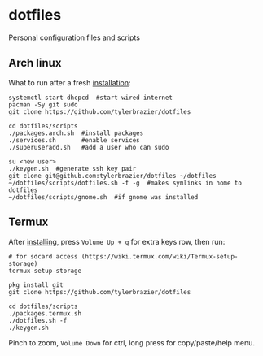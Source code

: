 # dotfiles
Personal configuration files and scripts

## Arch linux
What to run after a fresh [installation][1]:
```
systemctl start dhcpcd  #start wired internet
pacman -Sy git sudo
git clone https://github.com/tylerbrazier/dotfiles

cd dotfiles/scripts
./packages.arch.sh  #install packages
./services.sh       #enable services
./superuseradd.sh   #add a user who can sudo

su <new user>
./keygen.sh  #generate ssh key pair
git clone git@github.com:tylerbrazier/dotfiles ~/dotfiles
~/dotfiles/scripts/dotfiles.sh -f -g  #makes symlinks in home to dotfiles
~/dotfiles/scripts/gnome.sh  #if gnome was installed
```

## Termux
After [installing][2], press `Volume Up + q` for extra keys row, then run:
```
# for sdcard access (https://wiki.termux.com/wiki/Termux-setup-storage)
termux-setup-storage

pkg install git
git clone https://github.com/tylerbrazier/dotfiles

cd dotfiles/scripts
./packages.termux.sh
./dotfiles.sh -f
./keygen.sh
```
Pinch to zoom, `Volume Down` for ctrl, long press for copy/paste/help menu.

[1]: https://wiki.archlinux.org/index.php/installation_guide
[2]: https://play.google.com/store/apps/details?id=com.termux&hl=en
